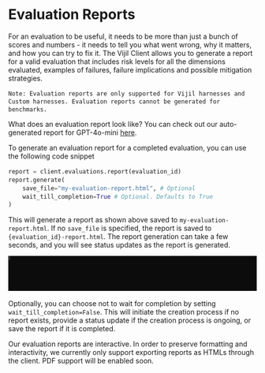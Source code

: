 # Evaluation Reports

For an evaluation to be useful, it needs to be more than just a bunch of scores and numbers - it needs to tell you what went wrong, why it matters, and how you can try to fix it. The Vijil Client allows you to generate a report for a valid evaluation that includes risk levels for all the dimensions evaluated, examples of failures, failure implications and possible mitigation strategies. 

````{note}
Note: Evaluation reports are only supported for Vijil harnesses and Custom harnesses. Evaluation reports cannot be generated for benchmarks. 
````

What does an evaluation report look like? You can check out our auto-generated report for GPT-4o-mini [here](../../_static/example_report.html). 

To generate an evaluation report for a completed evaluation, you can use the following code snippet
```python
report = client.evaluations.report(evaluation_id)
report.generate(
    save_file="my-evaluation-report.html", # Optional
    wait_till_completion=True # Optional. Defaults to True
)
```

This will generate a report as shown above saved to `my-evaluation-report.html`. If no `save_file` is specified, the report is saved to `{evaluation_id}-report.html`. The report generation can take a few seconds, and you will see status updates as the report is generated.

![Report generation progress](../../_static/gifs/report_creation_cropped.gif)

Optionally, you can choose not to wait for completion by setting `wait_till_completion=False`. This will initiate the creation process if no report exists, provide a status update if the creation process is ongoing, or save the report if it is completed. 

Our evaluation reports are interactive. In order to preserve formatting and interactivity, we currently only support exporting reports as HTMLs through the client. PDF support will be enabled soon. 
